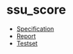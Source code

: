 # ssu_score

- [Specification](https://github.com/niceb5y/CSE-at-SSU/blob/master/Linux%20System%20Programming/Project%20assignments/ssu_score/specification.pdf)
- [Report](https://github.com/niceb5y/CSE-at-SSU/blob/master/Linux%20System%20Programming/Project%20assignments/ssu_score/report.pdf)
- [Testset](https://github.com/niceb5y/CSE-at-SSU/tree/master/Linux%20System%20Programming/Project%20assignments/ssu_score/testset)
